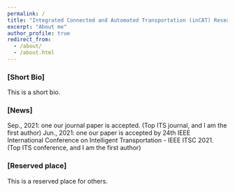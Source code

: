 ```yaml
---
permalink: /
title: "Integrated Connected and Automated Transportation (inCAT) Research, 2021/06/01"
excerpt: "About me"
author_profile: true
redirect_from: 
  - /about/
  - /about.html
---
```


### [Short Bio]
This is a short bio.

### [News]
Sep., 2021: one our journal paper is accepted. (Top ITS journal, and I am the first author)
Jun., 2021: one our paper is accepted by 24th IEEE International Conference on Intelligent Transportation - IEEE ITSC 2021. (Top ITS conference, and I am the first author)

### [Reserved place]
This is a reserved place for others.
